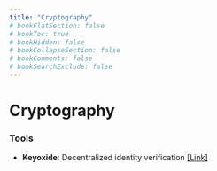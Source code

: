 ```yaml
---
title: "Cryptography"
# bookFlatSection: false
# bookToc: true
# bookHidden: false
# bookCollapseSection: false
# bookComments: false
# bookSearchExclude: false
---
```


# Cryptography

### Tools
- **Keyoxide**: Decentralized identity verification [[Link]](https://keyoxide.org)
